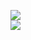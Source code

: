 [![](https://img.shields.io/badge/Made%20With-Github%20Spray-lightgrey.svg?style=for-the-badge&logo=github)](https://github.com/Annihil/github-spray#22162)  
[![](https://i.imgur.com/2DrTn0Z.gif)](https://github.com/Annihil/github-spray)